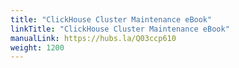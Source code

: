 ```yaml
---
title: "ClickHouse Cluster Maintenance eBook"
linkTitle: "ClickHouse Cluster Maintenance eBook"
manualLink: https://hubs.la/Q03ccp610
weight: 1200
---
```

